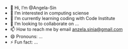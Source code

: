- 👋 Hi, I’m @Angela-Sin
- 👀 I’m interested in computing sciense
- 🌱 I’m currently learning coding with Code Institute
- 💞️ I’m looking to collaborate on ...
- 📫 How to reach me by email anzela.sinia@gmail.com
- 😄 Pronouns: ...
- ⚡ Fun fact: ...

<!---
Angela-Sin/Angela-Sin is a ✨ special ✨ repository because its `README.md` (this file) appears on your GitHub profile.
You can click the Preview link to take a look at your changes.
--->
